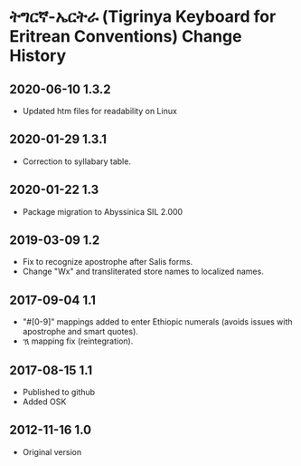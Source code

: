 # ትግርኛ-ኤርትራ (Tigrinya Keyboard for Eritrean Conventions) Change History

## 2020-06-10 1.3.2
* Updated htm files for readability on Linux

## 2020-01-29 1.3.1
* Correction to syllabary table.

## 2020-01-22 1.3
* Package migration to Abyssinica SIL 2.000

## 2019-03-09 1.2
* Fix to recognize apostrophe after Salis forms.
* Change "Wx" and transliterated store names to localized names.

## 2017-09-04 1.1
* "#[0-9]" mappings added to enter Ethiopic numerals (avoids issues with apostrophe and smart quotes).
* ዃ mapping fix (reintegration).

## 2017-08-15 1.1
* Published to github
* Added OSK

## 2012-11-16 1.0
* Original version
